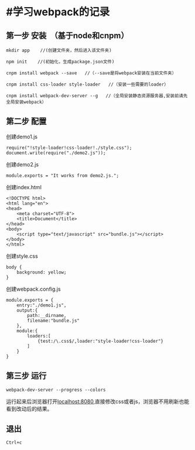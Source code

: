 #学习webpack的记录
==========
第一步 安装  （基于node和cnpm）
---
    
```
mkdir app    //(创建文件夹，然后进入该文件夹)
```
   
  
```
npm init    //(初始化，生成package.json文件)
```    
          
```
cnpm install webpack --save   //（--save是将webpack安装在当前文件夹）
```
```
cnpm install css-loader style-loader   //（安装一些需要的loader）
```
    
```
cnpm install webpack-dev-server --g   //（全局安装静态资源服务器,安装前请先全局安装webpack）
```    
   
第二步 配置  
---
创建demo1.js    
```
require("!style-loader!css-loader!./style.css");
document.write(require("./demo2.js"));
```
创建demo2.js
```
module.exports = "It works from demo2.js.";
```
创建index.html
```
<!DOCTYPE html>
<html lang="en">
<head>
	<meta charset="UTF-8">
	<title>Document</title>
</head>
<body>
	<script type="text/javascript" src="bundle.js"></script>
</body>
</html>
```
创建style.css
```
body {
    background: yellow;
}
```
创建webpack.config.js
```
module.exports = {
	entry:"./demo1.js",
	output:{
		path:__dirname,
		filename:"bundle.js"
	},
	module:{
		loaders:[
			{test:/\.css$/,loader:"style-loader!css-loader"}
		]
	}
}
```
第三步 运行  
---
```
webpack-dev-server --progress --colors
```
运行起来后浏览器打开[localhost:8080](http://localhost:8080),直接修改css或者js，浏览器不用刷新也能看到改动后的结果。
			
退出 
---
```
Ctrl+c
```


